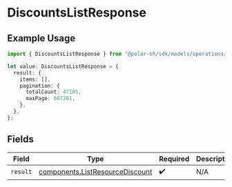 # DiscountsListResponse

## Example Usage

```typescript
import { DiscountsListResponse } from "@polar-sh/sdk/models/operations/discountslist.js";

let value: DiscountsListResponse = {
  result: {
    items: [],
    pagination: {
      totalCount: 47105,
      maxPage: 607201,
    },
  },
};
```

## Fields

| Field                                                                              | Type                                                                               | Required                                                                           | Description                                                                        |
| ---------------------------------------------------------------------------------- | ---------------------------------------------------------------------------------- | ---------------------------------------------------------------------------------- | ---------------------------------------------------------------------------------- |
| `result`                                                                           | [components.ListResourceDiscount](../../models/components/listresourcediscount.md) | :heavy_check_mark:                                                                 | N/A                                                                                |